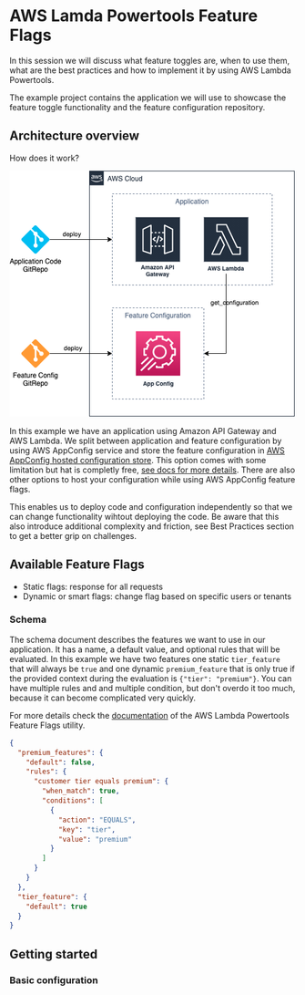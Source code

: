 # AWS Lamda Powertools Feature Flags

In this session we will discuss what feature toggles are, when to use them, what are the best practices and how to
implement it by using AWS Lambda Powertools.

The example project contains the application we will use to showcase the feature toggle functionality and the feature
configuration repository.

## Architecture overview
How does it work?

![architecture overview](docs/feature_toggles.png)

In this example we have an application using Amazon API Gateway and AWS Lambda. 
We split between application and feature configuration by using AWS AppConfig service and store the feature configuration in [AWS AppConfig hosted configuration store](https://docs.aws.amazon.com/appconfig/latest/userguide/appconfig-creating-configuration-and-profile.html#appconfig-creating-configuration-and-profile-about-hosted-store). 
This option comes with some limitation but hat is completly free, [see docs for more details](https://docs.aws.amazon.com/appconfig/latest/userguide/appconfig-creating-configuration-and-profile.html).
There are also other options to host your configuration while using AWS AppConfig feature flags. 

This enables us to deploy code and configuration independently so that we can change functionality wihtout deploying the code. 
Be aware that this also introduce additional complexity and friction, see Best Practices section to get a better grip on challenges.

## Available Feature Flags

* Static flags: response for all requests
* Dynamic or smart flags: change flag based on specific users or tenants

### Schema

The schema document describes the features we want to use in our application. 
It has a name, a default value, and optional rules that will be evaluated. 
In this example we have two features one static `tier_feature` that will always be `true` and one dynamic `premium_feature` that is only true if the provided context during the evaluation is `{"tier": "premium"}`.
You can have multiple rules and and multiple condition, but don't overdo it too much, because it can become complicated very quickly.

For more details check the [documentation](https://awslabs.github.io/aws-lambda-powertools-python/latest/utilities/feature_flags/) of the AWS Lambda Powertools Feature Flags utility.

```json
{
  "premium_features": {
    "default": false,
    "rules": {
      "customer tier equals premium": {
        "when_match": true,
        "conditions": [
          {
            "action": "EQUALS",
            "key": "tier",
            "value": "premium"
          }
        ]
      }
    }
  },
  "tier_feature": {
    "default": true
  }
}
```

## Getting started

### Basic configuration

